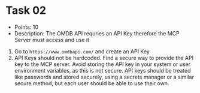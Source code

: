 # Task 02
- Points: 10
- Description: The OMDB API requries an API Key therefore the MCP Server must access and use it
1. Go to `https://www.omdbapi.com/` and create an API Key
2. API Keys should not be hardcoded. Find a secure way to provide the API key to the MCP server. Avoid storing the API key in your system or user environment variables, as this is not secure. API keys should be treated like passwords and stored securely, using a secrets manager or a similar secure method, but each user should be able to use their own.
